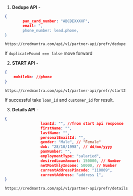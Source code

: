 1. **Dedupe API** -
```json
{
        pan_card_number: "ABCDEXXXXF",
        email: ",
        phone_number: lead.phone,
}
```
```
https://credmantra.com/api/v1/partner-api/prefr/dedupe
```
If ```duplicateFound === false``` move forward

2. **START API** -
```json
{
	mobileNo: //phone
}
```
```
https://credmantra.com/api/v1/partner-api/prefr/start2
```
If successful take ```loan_id``` and ```customer_id``` for result.
<div style="page-break-after: always;"></div>

3. **Details API** -
```json
{
                loanId: "", //from start api response
                firstName: "",
                lastName: "",
                personalEmailId: "",
                gender: "Male", // "Female"
                dob: "28/10/1998", // dd/mm/yyyy
                panNumber: "",
                employmentType: "salaried",
                desiredLoanAmount: 150000, // Number
                netMonthlyIncome: 50000, // Number
                currentAddressPincode: "110009",
                currentAddress: "address 1",
}
```
```
https://credmantra.com/api/v1/partner-api/prefr/details
```
